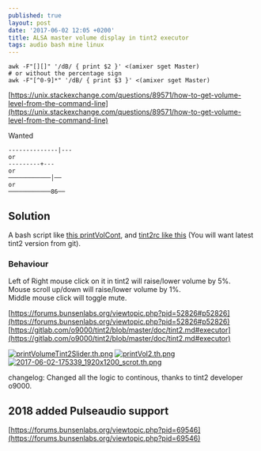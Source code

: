 ```yaml
---
published: true
layout: post
date: '2017-06-02 12:05 +0200'
title: ALSA master volume display in tint2 executor
tags: audio bash mine linux
---
```

    awk -F"[][]" '/dB/ { print $2 }' <(amixer sget Master)
    # or without the percentage sign
    awk -F"[^0-9]*" '/dB/ { print $3 }' <(amixer sget Master)
    
[https://unix.stackexchange.com/questions/89571/how-to-get-volume-level-from-the-command-line](https://unix.stackexchange.com/questions/89571/how-to-get-volume-level-from-the-command-line)

Wanted

    --------------|---
    or
    ---------+---
    or
    ────────────│──
    or
    ────────────86──
    
## Solution

A bash script like [this printVolCont](https://raw.githubusercontent.com/brontosaurusrex/postbang/master/bin/printVolCont), and [tint2rc like this](https://raw.githubusercontent.com/brontosaurusrex/postbang/master/.config/tint2/tint2rc.printVolCont) (You will want latest tint2 version from git).

### Behaviour

Left of Right mouse click on it in tint2 will raise/lower volume by 5%.  
Mouse scroll up/down will raise/lower volume by 1%.  
Middle mouse click will toggle mute.

[https://forums.bunsenlabs.org/viewtopic.php?pid=52826#p52826](https://forums.bunsenlabs.org/viewtopic.php?pid=52826#p52826)  
[https://gitlab.com/o9000/tint2/blob/master/doc/tint2.md#executor](https://gitlab.com/o9000/tint2/blob/master/doc/tint2.md#executor)

[![printVolumeTint2Slider.th.png](https://cdn.scrot.moe/images/2017/05/31/printVolumeTint2Slider.th.png)](https://cdn.scrot.moe/images/2017/05/31/printVolumeTint2Slider.png)
[![printVol2.th.png](https://cdn.scrot.moe/images/2017/05/31/printVol2.th.png)](https://cdn.scrot.moe/images/2017/05/31/printVol2.png)
[![2017-06-02-175339_1920x1200_scrot.th.png](https://cdn.scrot.moe/images/2017/06/02/2017-06-02-175339_1920x1200_scrot.th.png)](https://cdn.scrot.moe/images/2017/06/02/2017-06-02-175339_1920x1200_scrot.png)

changelog: Changed all the logic to continous, thanks to tint2 developer o9000.

## 2018 added Pulseaudio support

[https://forums.bunsenlabs.org/viewtopic.php?pid=69546](https://forums.bunsenlabs.org/viewtopic.php?pid=69546)
